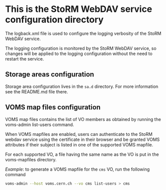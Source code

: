 # This is the StoRM WebDAV service configuration directory

The logback.xml file is used to configure the logging verbosity of the StoRM
WebDAV service.

The logging configuration is monitored by the StoRM WebDAV service, so changes
will be applied to the logging configuration without the need to restart the
service.

## Storage areas configuration

Storage area configuration lives in the `sa.d` directory.
For more information see the README.md file there.

## VOMS map files configuration

VOMS map files contains the list of VO members as obtained by running the
voms-admin list-users command.

When VOMS mapfiles are enabled, users can authenticate to the StoRM webdav
service using the certificate in their browser and be granted VOMS attributes
if their subject is listed in one of the supported VOMS mapfile.

For each supported VO, a file having the same name as the VO is put in the
voms-mapfiles directory.

*Example*: to generate a VOMS mapfile for the `cms` VO, run the following
command

```bash
voms-admin --host voms.cern.ch --vo cms list-users > cms
```
